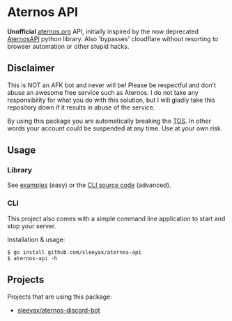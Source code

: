 # Aternos API
**Unofficial** [aternos.org](https://aternos.org/) API, initially inspired by the now deprecated [AternosAPI](https://github.com/Duerocraft/AternosAPI) python library. Also 'bypasses' cloudflare without resorting to browser automation or other stupid hacks.

## Disclaimer
This is NOT an AFK bot and never will be! Please be respectful and don't abuse an awesome free service such as Aternos. I do not take any responsibility for what you do with this solution, but I will gladly take this repository down if it results in abuse of the service.

By using this package you are automatically breaking the [TOS](https://aternos.gmbh/en/aternos/terms). In other words your account *could* be suspended at any time. Use at your own risk.

## Usage
### Library
See [examples](./examples) (easy) or the [CLI source code](./cmd) (advanced).

### CLI
This project also comes with a simple command line application to start and stop your server.

Installation & usage:
```
$ go install github.com/sleeyax/aternos-api
$ aternos-api -h
```

## Projects
Projects that are using this package:
* [sleeyax/aternos-discord-bot](https://github.com/sleeyax/aternos-discord-bot)
